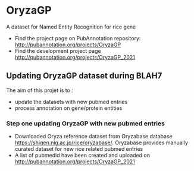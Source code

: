 # OryzaGP
A dataset for Named Entity Recognition for rice gene

* Find the project page on PubAnnotation repository:
http://pubannotation.org/projects/OryzaGP
* Find the development project page http://pubannotation.org/projects/OryzaGP_2021

## Updating OryzaGP dataset during BLAH7

The aim of this projet is to :

- update the datasets with new pubmed entries
- process annotation on gene/protein entities

### Step one updating OryzaGP with new pubmed entries

- Downloaded Oryza reference dataset from Oryzabase database https://shigen.nig.ac.jp/rice/oryzabase/.
Oryzabase provides manually curated dataset for new rice related pubmed entries 
- A list of pubmedid have been created and uploaded on http://pubannotation.org/projects/OryzaGP_2021
